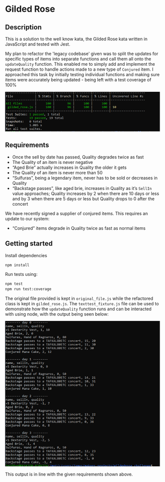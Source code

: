 # Gilded Rose

## Description

This is a solution to the well know kata, the Gilded Rose kata written in JavaScript and tested with Jest.

My plan to refactor the 'legacy codebase' given was to split the updates for specific types of items into separate functions and call them all onto the `updateQuality` function. This enabled me to simply add and implement the request function to handle actions made to a new type of `Conjured` item. I approached this task by initially testing individual functions and making sure items were accurately being updated - being left with a test coverage of 100%

![Screenshot](./images/Screenshot_2022-10-26_193928.png)

## Requirements

- Once the sell by date has passed, Quality degrades twice as fast
- The Quality of an item is never negative
- “Aged Brie” actually increases in Quality the older it gets
- The Quality of an item is never more than 50
- “Sulfuras”, being a legendary item, never has to be sold or decreases in Quality
- “Backstage passes”, like aged brie, increases in Quality as it’s `SellIn` value approaches; Quality increases by 2 when there are 10 days or less and by 3 when there are 5 days or less but Quality drops to 0 after the concert

We have recently signed a supplier of conjured items. This requires an update to our system:

* “Conjured” items degrade in Quality twice as fast as normal items

## Getting started

Install dependencies

```sh
npm install
```

Run tests using: 

```sh
npm test
npm run test:coverage
```

The original file provided is kept in `original_file.js` while the refactored class is kept in `gilded_rose.js`. The `texttest_fixture.js` file can be used to demonstrate how the `updateQuality` function runs and can be interacted with using node, with the output being seen below: 

![Screenshot](./images/Screenshot_2022-10-26_193947.png)

This output is in line with the given requirements shown above.
